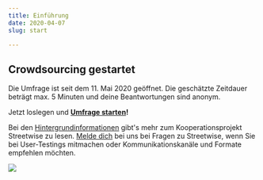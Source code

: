 ```yaml
---
title: Einführung
date: 2020-04-07
slug: start

---
```

## Crowdsourcing gestartet

Die Umfrage ist seit dem 11. Mai 2020 geöffnet. Die geschätzte Zeitdauer beträgt max. 5 Minuten und deine Beantwortungen sind anonym.

Jetzt loslegen und [**Umfrage starten**](https://streetwise-app.ch/)**!**

Bei den [Hintergrundinformationen](about) gibt's mehr zum Kooperationsprojekt Streetwise zu lesen. [Melde dich](/contact) bei uns bei Fragen zu Streetwise, wenn Sie bei User-Testings mitmachen oder Kommunikationskanäle und Formate empfehlen möchten.

![](/media/streetwise-ytcount-3-16x9-900px.jpg)